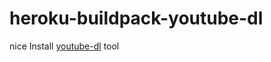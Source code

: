 # heroku-buildpack-youtube-dl
nice
Install [youtube-dl](https://rg3.github.io/youtube-dl/index.html) tool
